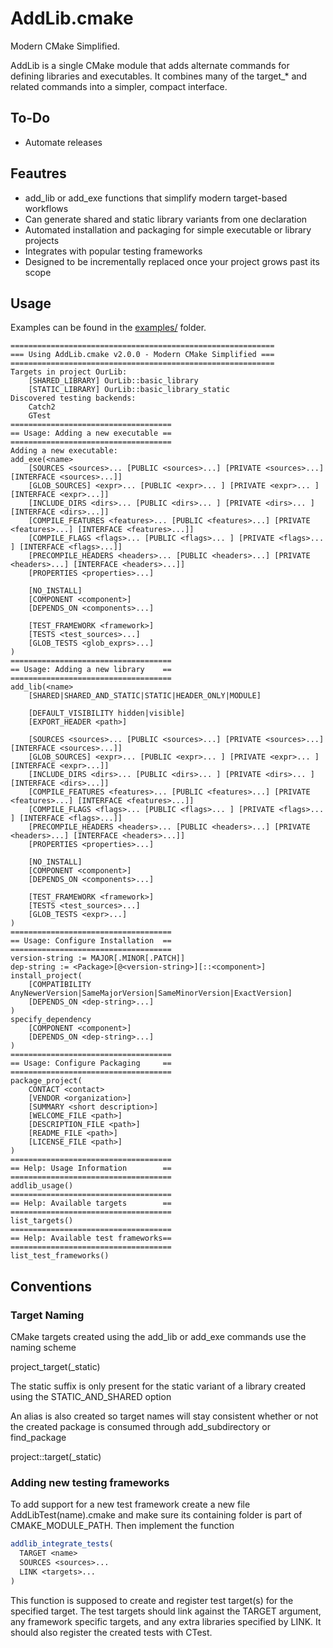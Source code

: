 # AddLib.cmake
Modern CMake Simplified.

AddLib is a single CMake module that adds alternate commands for defining libraries and executables.
It combines many of the target_* and related commands into a simpler, compact interface.

## To-Do
- Automate releases

## Feautres
- add_lib or add_exe functions that simplify modern target-based workflows
- Can generate shared and static library variants from one declaration
- Automated installation and packaging for simple executable or library projects
- Integrates with popular testing frameworks
- Designed to be incrementally replaced once your project grows past its scope 

## Usage
Examples can be found in the [examples/](examples/) folder.
```
===========================================================
=== Using AddLib.cmake v2.0.0 - Modern CMake Simplified ===
===========================================================
Targets in project OurLib:
	[SHARED_LIBRARY] OurLib::basic_library
	[STATIC_LIBRARY] OurLib::basic_library_static
Discovered testing backends:
	Catch2
	GTest
====================================
== Usage: Adding a new executable ==
====================================
Adding a new executable:
add_exe(<name>
    [SOURCES <sources>... [PUBLIC <sources>...] [PRIVATE <sources>...] [INTERFACE <sources>...]]
    [GLOB_SOURCES] <expr>... [PUBLIC <expr>... ] [PRIVATE <expr>... ] [INTERFACE <expr>...]]
    [INCLUDE_DIRS <dirs>... [PUBLIC <dirs>... ] [PRIVATE <dirs>... ] [INTERFACE <dirs>...]]
    [COMPILE_FEATURES <features>... [PUBLIC <features>...] [PRIVATE <features>...] [INTERFACE <features>...]]
    [COMPILE_FLAGS <flags>... [PUBLIC <flags>... ] [PRIVATE <flags>... ] [INTERFACE <flags>...]]
    [PRECOMPILE_HEADERS <headers>... [PUBLIC <headers>...] [PRIVATE <headers>...] [INTERFACE <headers>...]]
    [PROPERTIES <properties>...]

    [NO_INSTALL]
    [COMPONENT <component>]
    [DEPENDS_ON <components>...]
    
    [TEST_FRAMEWORK <framework>] 
    [TESTS <test_sources>...]
    [GLOB_TESTS <glob_exprs>...]
)
====================================
== Usage: Adding a new library    ==
====================================
add_lib(<name>
    [SHARED|SHARED_AND_STATIC|STATIC|HEADER_ONLY|MODULE]

    [DEFAULT_VISIBILITY hidden|visible]
    [EXPORT_HEADER <path>]

    [SOURCES <sources>... [PUBLIC <sources>...] [PRIVATE <sources>...] [INTERFACE <sources>...]]
    [GLOB_SOURCES] <expr>... [PUBLIC <expr>... ] [PRIVATE <expr>... ] [INTERFACE <expr>...]]
    [INCLUDE_DIRS <dirs>... [PUBLIC <dirs>... ] [PRIVATE <dirs>... ] [INTERFACE <dirs>...]]
    [COMPILE_FEATURES <features>... [PUBLIC <features>...] [PRIVATE <features>...] [INTERFACE <features>...]]
    [COMPILE_FLAGS <flags>... [PUBLIC <flags>... ] [PRIVATE <flags>... ] [INTERFACE <flags>...]]
    [PRECOMPILE_HEADERS <headers>... [PUBLIC <headers>...] [PRIVATE <headers>...] [INTERFACE <headers>...]]
    [PROPERTIES <properties>...]

    [NO_INSTALL]
    [COMPONENT <component>]
    [DEPENDS_ON <components>...]
    
    [TEST_FRAMEWORK <framework>] 
    [TESTS <test_sources>...]
    [GLOB_TESTS <expr>...]
)
====================================
== Usage: Configure Installation  ==
====================================
version-string := MAJOR[.MINOR[.PATCH]]
dep-string := <Package>[@<version-string>][::<component>]
install_project(
    [COMPATIBILITY AnyNewerVersion|SameMajorVersion|SameMinorVersion|ExactVersion]
    [DEPENDS_ON <dep-string>...]
)
specify_dependency 
    [COMPONENT <component>]
    [DEPENDS_ON <dep-string>...]
)
====================================
== Usage: Configure Packaging     ==
====================================
package_project(
    CONTACT <contact>
    [VENDOR <organization>]
    [SUMMARY <short description>]
    [WELCOME_FILE <path>]
    [DESCRIPTION_FILE <path>]
    [README_FILE <path>]
    [LICENSE_FILE <path>]
)
====================================
== Help: Usage Information        ==
====================================
addlib_usage()
====================================
== Help: Available targets        ==
====================================
list_targets()
====================================
== Help: Available test frameworks==
====================================
list_test_frameworks()
```

## Conventions
### Target Naming
CMake targets created using the add_lib or add_exe commands use the naming scheme

project_target(_static)

The static suffix is only present for the static variant of a library created using the STATIC_AND_SHARED option

An alias is also created so target names will stay consistent whether or not the created package is consumed through add_subdirectory or find_package

project::target(_static)
### Adding new testing frameworks
To add support for a new test framework create a new file AddLibTest(name).cmake and make sure its containing folder is part of CMAKE_MODULE_PATH.
Then implement the function
```cmake
addlib_integrate_tests(
  TARGET <name>
  SOURCES <sources>...
  LINK <targets>...
)
```
This function is supposed to create and register test target(s) for the specified target.
The test targets should link against the TARGET argument, any framework specific targets, and any extra libraries specified by LINK. It should also register the created tests with CTest.

